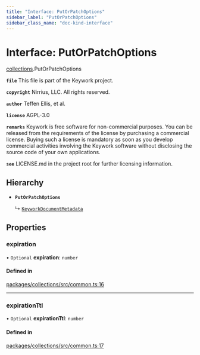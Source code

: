 ```yaml
---
title: "Interface: PutOrPatchOptions"
sidebar_label: "PutOrPatchOptions"
sidebar_class_name: "doc-kind-interface"
---
```


# Interface: PutOrPatchOptions

[collections](../modules/collections).PutOrPatchOptions

**`file`** This file is part of the Keywork project.

**`copyright`** Nirrius, LLC. All rights reserved.

**`author`** Teffen Ellis, et al.

**`license`** AGPL-3.0

**`remarks`** Keywork is free software for non-commercial purposes.
You can be released from the requirements of the license by purchasing a commercial license.
Buying such a license is mandatory as soon as you develop commercial activities
involving the Keywork software without disclosing the source code of your own applications.

**`see`** LICENSE.md in the project root for further licensing information.

## Hierarchy

- **`PutOrPatchOptions`**

  ↳ [`KeyworkDocumentMetadata`](collections.KeyworkDocumentMetadata)

## Properties

### expiration

• `Optional` **expiration**: `number`

#### Defined in

[packages/collections/src/common.ts:16](https://github.com/nirrius/keywork/blob/6b5e3cc/packages/collections/src/common.ts#L16)

___

### expirationTtl

• `Optional` **expirationTtl**: `number`

#### Defined in

[packages/collections/src/common.ts:17](https://github.com/nirrius/keywork/blob/6b5e3cc/packages/collections/src/common.ts#L17)
